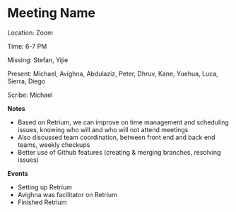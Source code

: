 # Meeting Name
Location: Zoom

Time: 6-7 PM

Missing:  Stefan, Yijie

Present:  Michael, Avighna, Abdulaziz, Peter, Dhruv, Kane, Yuehua, Luca, Sierra, Diego

Scribe: Michael

**Notes** <!---Things to keep in mind for the future, such as due dates-->
- Based on Retrium, we can improve on time management and scheduling issues, knowing who will and who will not attend meetings
- Also discussed team coordination, between front end and back end teams, weekly checkups
- Better use of Github features (creating & merging branches, resolving issues)

**Events** <!---Important things that happened or were decided-->
- Setting up Retrium
- Avighna was facilitator on Retrium
- Finished Retrium
